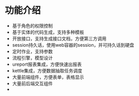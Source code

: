 # 功能介绍 

- 基于角色的权限控制
- 基于实体的代码生成，支持多种模板
- 开放接口，支持生成接口文档，方便第三方调用
- session持久话，使用web容器的session，并可持久话到硬盘
- 定时作业，支持参数
- 流程引擎，模型设计
- ureport报表集成，方便快速出报表
- kettle集成，方便数据抽取任务调度
- 大量前端组件，方便表单，表格显示
- 大量前后端交互组件
- 
